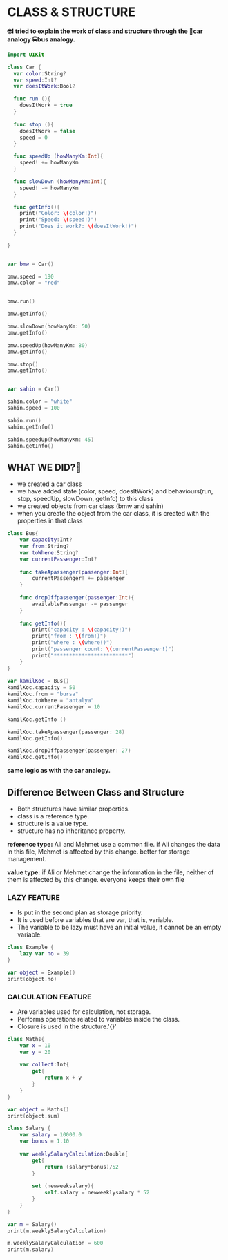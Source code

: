 # CLASS & STRUCTURE

**🤓I tried to explain the work of class and structure through the 🚗car analogy 🚍bus analogy.**

```swift
import UIKit

class Car {             
  var color:String?    
  var speed:Int?
  var doesItWork:Bool?

  func run (){
    doesItWork = true
  }
  
  func stop (){
    doesItWork = false 
    speed = 0
  }

  func speedUp (howManyKm:Int){
    speed! += howManyKm
  }

  func slowDown (howManyKm:Int){
    speed! -= howManyKm
  }

  func getInfo(){
    print("Color: \(color!)")    
    print("Speed: \(speed!)")
    print("Does it work?: \(doesItWork!)")
  }
  
}


var bmw = Car()        

bmw.speed = 180
bmw.color = "red"


bmw.run()

bmw.getInfo()

bmw.slowDown(howManyKm: 50)
bmw.getInfo()

bmw.speedUp(howManyKm: 80)
bmw.getInfo()

bmw.stop()
bmw.getInfo()


var sahin = Car()

sahin.color = "white"
sahin.speed = 100

sahin.run()
sahin.getInfo()

sahin.speedUp(howManyKm: 45)
sahin.getInfo()
```
## WHAT WE DID?🤔
- we created a car class
- we have added state (color, speed, doesItWork) and behaviours(run, stop, speedUp, slowDown, getInfo) to this class 
- we created objects from car class (bmw and sahin)
- when you create the object from the car class, it is created with the properties in that class 



```swift
class Bus{
    var capacity:Int?
    var from:String?
    var toWhere:String?
    var currentPassenger:Int?
    
    func takeApassenger(passenger:Int){
        currentPassenger! += passenger
    }
    
    func dropOffpassenger(passenger:Int){
        availablePassenger -= passenger
    }
    
    func getInfo(){
        print("capacity : \(capacity!)")
        print("from : \(from!)")
        print("where : \(where!)")
        print("passenger count: \(currentPassenger!)")
        print("************************")
    }
}
 
var kamilKoc = Bus()
kamilKoc.capacity = 50
kamilKoc.from = "bursa"
kamilKoc.toWhere = "antalya"
kamilKoc.currentPassenger = 10

kamilKoc.getInfo ()

kamilKoc.takeApassenger(passenger: 28)
kamilKoc.getInfo()

kamilKoc.dropOffpassenger(passenger: 27)
kamilKoc.getInfo()
```
**same logic as with the car analogy.**

## Difference Between Class and Structure

- Both structures have similar properties.
- class is a reference type.
- structure is a value type.
- structure has no inheritance property.

**reference type:** Ali and Mehmet use a common file. if Ali changes the data in this file, Mehmet is affected by this change.
better for storage management.

**value type:** if Ali or Mehmet change the information in the file, neither of them is affected by this change. everyone keeps their own file 

### LAZY FEATURE

- Is put in the second plan as storage priority.
- It is used before variables that are var, that is, variable.
- The variable to be lazy must have an initial value, it cannot be an empty variable.

```swift
class Example {
    lazy var no = 39
}

var object = Example()
print(object.no)
```

### CALCULATION FEATURE

- Are variables used for calculation, not storage.  
- Performs operations related to variables inside the class.  
- Closure is used in the structure.'{}' 

```swift
class Maths{
    var x = 10
    var y = 20
    
    var collect:Int{
        get{
            return x + y
        }
    }
}

var object = Maths()
print(object.sum)

class Salary {
    var salary = 10000.0
    var bonus = 1.10
    
    var weeklySalaryCalculation:Double{
        get{
            return (salary*bonus)/52
        }
        
        set (newweeksalary){
            self.salary = newweeklysalary * 52
        }
    }
}

var m = Salary()
print(m.weeklySalaryCalculation)

m.weeklySalaryCalculation = 600
print(m.salary)

```
